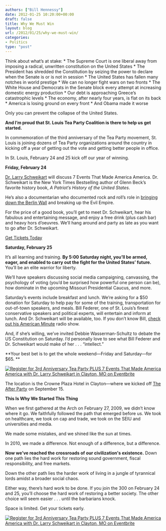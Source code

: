 ```yaml
---
authors: ["Bill Hennessy"]
date: 2012-01-25 10:20:00+00:00
draft: false
title: Why We Must Win
layout: blog
url: /2012/01/25/why-we-must-win/
categories:
- Politics
type: "post"
---
```


Think about what’s at stake:   * The Supreme Court is one liberal away from imposing a radical, unwritten constitution on the United States    * The President has shredded the Constitution by seizing the power to declare when the Senate is or is not in session    * The United States has fallen many notches in world prestige    * We can no longer fight wars on two fronts    * The White House and Democrats in the Senate block every attempt at increasing domestic energy production    * Our debt is approaching Greece’s catastrophic levels    * The economy, after nearly four years, is flat on its back    * America is losing ground on every front    * And Obama made it worse

Only you can prevent the collapse of the United States. 

**And I’m proud that St. Louis Tea Party Coalition is there to help us get started.**

In commemoration of the third anniversary of the Tea Party movement, St. Louis is joining dozens of Tea Party organizations around the country in kicking off a year of getting out the vote and getting better people in office.

In St. Louis, February 24 and 25 kick off our year of winning.

**Friday, February 24**

[Dr. Larry Schweikart](https://www.patriotshistoryusa.com/) will discuss 7 Events That Made America America. Dr. Schweikart is the New York Times Bestselling author of Glenn Beck’s favorite history book, _A Patriot’s History of the United States_.

He’s also a documentarian who documented rock and roll’s role in [bringing down the Berlin Wall](https://www.rockinthewall.com/) and breaking up the Evil Empire.

For the price of a good book, you’ll get to meet Dr. Schweikart, hear his fabulous and entertaining message, and enjoy a free drink (plus cash bar) and heavy hors d’oeuvres. We’ll hang around and party as late as you want to go after Dr. Schweikart.

[Get Tickets Today](https://www.eventbrite.com/event/2760945061?ref=elink)

**Saturday, February 25**

It’s all learning and training. **By 5:00 Saturday night, you’ll be armed, eager, and enabled to carry out the fight for the United States’ future.** You’ll be an elite warrior for liberty. 

We’ll have speakers discussing social media campaigning, canvassing, the psychology of voting (you’d be surprised how powerful one person can be), how dominate in the upcoming Missouri Presidential Caucus, and more. 

Saturday’s events include breakfast and lunch. We’re asking for a $50 donation for Saturday to help pay for some of the training, transportation for out-of-town speakers, and meals. Bill Federer, one of St. Louis’s finest conservative speakers and political experts, will entertain and inform at lunch. And Dr. Schweikart will be available, too. If you don’t know Bill, [check out his American Minute](https://www.americanminute.com/) radio show.

And, if she’s willing, we’ve invited Debbie Wasserman-Schultz to debate the US Constitution on Saturday. I’d personally love to see what Bill Federer and Dr. Schweikart would make of her . . . “intellect.”

**Your best bet is to get the whole weekend—Friday and Saturday—for $65. **

[![Register for 3rd Anniversary Tea Party PLUS
7 Events That Made America America with Dr. Larry Schweikart in Clayton, MO  on Eventbrite](https://www.eventbrite.com/registerbutton?eid=2760945061)
](https://www.eventbrite.com/event/2760945061?ref=ebtn)  

The location is the Crowne Plaza Hotel in Clayton—where we kicked off [The After Party](https://dev.stlouisteaparty.com/category/the-after-party/) on September 15. 

**This Is Why We Started This Thing**

When we first gathered at the Arch on February 27, 2009, we didn’t know where it go. We faithfully followed the path that emerged before us. We took on healthcare, we took on cap and trade, we took on the SEIU and universities and media.

We made some mistakes, and we shined like the sun at times. 

In 2010, we made a difference. Not enough of a difference, but a difference. 

**Now we’ve reached the crossroads of our civilization's existence.** Down one path lies the hard work for restoring sound government, fiscal responsibility, and free markets.

Down the other path lies the harder work of living in a jungle of tyrannical lords amidst a broader social chaos.

Either way, there’s hard work to be done. If you join the 300 on February 24 and 25, you’ll choose the hard work of restoring a better society. The other choice will seem easier . . . until the barbarians knock.

Space is limited. Get your tickets early.

[![Register for 3rd Anniversary Tea Party PLUS
7 Events That Made America America with Dr. Larry Schweikart in Clayton, MO  on Eventbrite](https://www.eventbrite.com/registerbutton?eid=2760945061)
](https://www.eventbrite.com/event/2760945061?ref=ebtn)
